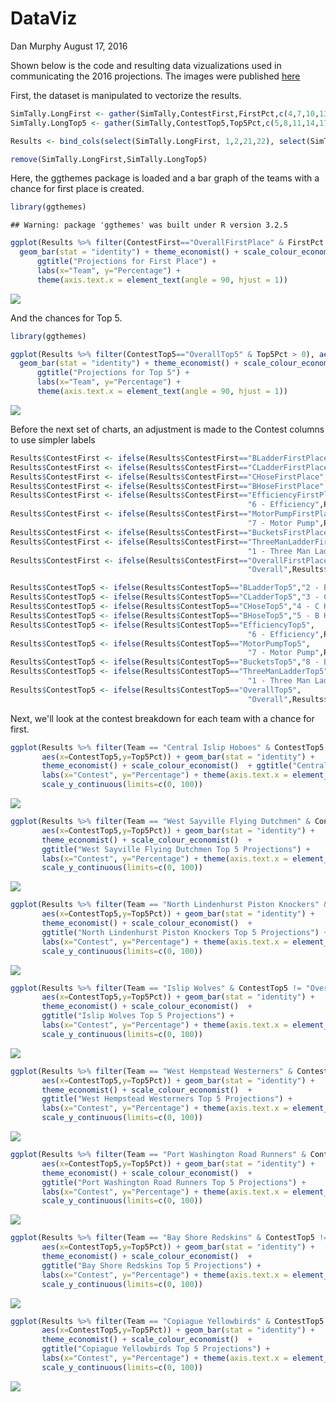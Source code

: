 DataViz
================
Dan Murphy
August 17, 2016

Shown below is the code and resulting data vizualizations used in communicating the 2016 projections. The images were published [here](https://patindex.wordpress.com/2016-projections/)

First, the dataset is manipulated to vectorize the results.

``` r
SimTally.LongFirst <- gather(SimTally,ContestFirst,FirstPct,c(4,7,10,13,16,19,22,26,28))
SimTally.LongTop5 <- gather(SimTally,ContestTop5,Top5Pct,c(5,8,11,14,17,20,23,27,29))

Results <- bind_cols(select(SimTally.LongFirst, 1,2,21,22), select(SimTally.LongTop5, 21,22))

remove(SimTally.LongFirst,SimTally.LongTop5)
```

Here, the ggthemes package is loaded and a bar graph of the teams with a chance for first place is created.

``` r
library(ggthemes)
```

    ## Warning: package 'ggthemes' was built under R version 3.2.5

``` r
ggplot(Results %>% filter(ContestFirst=="OverallFirstPlace" & FirstPct > 0), aes(x=Team,y=FirstPct)) + 
  geom_bar(stat = "identity") + theme_economist() + scale_colour_economist()  + 
      ggtitle("Projections for First Place") +
      labs(x="Team", y="Percentage") + 
      theme(axis.text.x = element_text(angle = 90, hjust = 1))
```

![](DataViz_files/figure-markdown_github/unnamed-chunk-5-1.png)<!-- -->

And the chances for Top 5.

``` r
library(ggthemes)

ggplot(Results %>% filter(ContestTop5=="OverallTop5" & Top5Pct > 0), aes(x=Team,y=Top5Pct)) + 
  geom_bar(stat = "identity") + theme_economist() + scale_colour_economist()  + 
      ggtitle("Projections for Top 5") +
      labs(x="Team", y="Percentage") + 
      theme(axis.text.x = element_text(angle = 90, hjust = 1))
```

![](DataViz_files/figure-markdown_github/unnamed-chunk-6-1.png)<!-- -->

Before the next set of charts, an adjustment is made to the Contest columns to use simpler labels

``` r
Results$ContestFirst <- ifelse(Results$ContestFirst=="BLadderFirstPlace","2 - B Ladder",Results$ContestFirst)
Results$ContestFirst <- ifelse(Results$ContestFirst=="CLadderFirstPlace","3 - C Ladder",Results$ContestFirst)
Results$ContestFirst <- ifelse(Results$ContestFirst=="CHoseFirstPlace","4 - C Hose",Results$ContestFirst)
Results$ContestFirst <- ifelse(Results$ContestFirst=="BHoseFirstPlace","5 - B Hose",Results$ContestFirst)
Results$ContestFirst <- ifelse(Results$ContestFirst=="EfficiencyFirstPlace", 
                                                     "6 - Efficiency",Results$ContestFirst)
Results$ContestFirst <- ifelse(Results$ContestFirst=="MotorPumpFirstPlace",
                                                     "7 - Motor Pump",Results$ContestFirst)
Results$ContestFirst <- ifelse(Results$ContestFirst=="BucketsFirstPlace","8 - Buckets",Results$ContestFirst)
Results$ContestFirst <- ifelse(Results$ContestFirst=="ThreeManLadderFirstPlace",
                                                     "1 - Three Man Ladder",Results$ContestFirst)
Results$ContestFirst <- ifelse(Results$ContestFirst=="OverallFirstPlace",
                                                     "Overall",Results$ContestFirst)

Results$ContestTop5 <- ifelse(Results$ContestTop5=="BLadderTop5","2 - B Ladder",Results$ContestTop5)
Results$ContestTop5 <- ifelse(Results$ContestTop5=="CLadderTop5","3 - C Ladder",Results$ContestTop5)
Results$ContestTop5 <- ifelse(Results$ContestTop5=="CHoseTop5","4 - C Hose",Results$ContestTop5)
Results$ContestTop5 <- ifelse(Results$ContestTop5=="BHoseTop5","5 - B Hose",Results$ContestTop5)
Results$ContestTop5 <- ifelse(Results$ContestTop5=="EfficiencyTop5", 
                                                     "6 - Efficiency",Results$ContestTop5)
Results$ContestTop5 <- ifelse(Results$ContestTop5=="MotorPumpTop5",
                                                     "7 - Motor Pump",Results$ContestTop5)
Results$ContestTop5 <- ifelse(Results$ContestTop5=="BucketsTop5","8 - Buckets",Results$ContestTop5)
Results$ContestTop5 <- ifelse(Results$ContestTop5=="ThreeManLadderTop5",
                                                     "1 - Three Man Ladder",Results$ContestTop5)
Results$ContestTop5 <- ifelse(Results$ContestTop5=="OverallTop5",
                                                     "Overall",Results$ContestTop5)
```

Next, we'll look at the contest breakdown for each team with a chance for first.

``` r
ggplot(Results %>% filter(Team == "Central Islip Hoboes" & ContestTop5 != "Overall"),
       aes(x=ContestTop5,y=Top5Pct)) + geom_bar(stat = "identity") + 
       theme_economist() + scale_colour_economist()  + ggtitle("Central Islip Hoboes Top 5 Projections") +
       labs(x="Contest", y="Percentage") + theme(axis.text.x = element_text(angle = 90, hjust = 1)) + 
       scale_y_continuous(limits=c(0, 100))
```

![](DataViz_files/figure-markdown_github/unnamed-chunk-8-1.png)<!-- -->

``` r
ggplot(Results %>% filter(Team == "West Sayville Flying Dutchmen" & ContestTop5 != "Overall"),
       aes(x=ContestTop5,y=Top5Pct)) + geom_bar(stat = "identity") + 
       theme_economist() + scale_colour_economist()  + 
       ggtitle("West Sayville Flying Dutchmen Top 5 Projections") +
       labs(x="Contest", y="Percentage") + theme(axis.text.x = element_text(angle = 90, hjust = 1)) + 
       scale_y_continuous(limits=c(0, 100))
```

![](DataViz_files/figure-markdown_github/unnamed-chunk-9-1.png)<!-- -->

``` r
ggplot(Results %>% filter(Team == "North Lindenhurst Piston Knockers" & ContestTop5 != "Overall"),
       aes(x=ContestTop5,y=Top5Pct)) + geom_bar(stat = "identity") + 
       theme_economist() + scale_colour_economist()  + 
       ggtitle("North Lindenhurst Piston Knockers Top 5 Projections") +
       labs(x="Contest", y="Percentage") + theme(axis.text.x = element_text(angle = 90, hjust = 1)) + 
       scale_y_continuous(limits=c(0, 100))
```

![](DataViz_files/figure-markdown_github/unnamed-chunk-10-1.png)<!-- -->

``` r
ggplot(Results %>% filter(Team == "Islip Wolves" & ContestTop5 != "Overall"),
       aes(x=ContestTop5,y=Top5Pct)) + geom_bar(stat = "identity") + 
       theme_economist() + scale_colour_economist()  + 
       ggtitle("Islip Wolves Top 5 Projections") +
       labs(x="Contest", y="Percentage") + theme(axis.text.x = element_text(angle = 90, hjust = 1)) + 
       scale_y_continuous(limits=c(0, 100))
```

![](DataViz_files/figure-markdown_github/unnamed-chunk-11-1.png)<!-- -->

``` r
ggplot(Results %>% filter(Team == "West Hempstead Westerners" & ContestTop5 != "Overall"),
       aes(x=ContestTop5,y=Top5Pct)) + geom_bar(stat = "identity") + 
       theme_economist() + scale_colour_economist()  + 
       ggtitle("West Hempstead Westerners Top 5 Projections") +
       labs(x="Contest", y="Percentage") + theme(axis.text.x = element_text(angle = 90, hjust = 1)) + 
       scale_y_continuous(limits=c(0, 100))
```

![](DataViz_files/figure-markdown_github/unnamed-chunk-12-1.png)<!-- -->

``` r
ggplot(Results %>% filter(Team == "Port Washington Road Runners" & ContestTop5 != "Overall"),
       aes(x=ContestTop5,y=Top5Pct)) + geom_bar(stat = "identity") + 
       theme_economist() + scale_colour_economist()  + 
       ggtitle("Port Washington Road Runners Top 5 Projections") +
       labs(x="Contest", y="Percentage") + theme(axis.text.x = element_text(angle = 90, hjust = 1)) + 
       scale_y_continuous(limits=c(0, 100))
```

![](DataViz_files/figure-markdown_github/unnamed-chunk-13-1.png)<!-- -->

``` r
ggplot(Results %>% filter(Team == "Bay Shore Redskins" & ContestTop5 != "Overall"),
       aes(x=ContestTop5,y=Top5Pct)) + geom_bar(stat = "identity") + 
       theme_economist() + scale_colour_economist()  + 
       ggtitle("Bay Shore Redskins Top 5 Projections") +
       labs(x="Contest", y="Percentage") + theme(axis.text.x = element_text(angle = 90, hjust = 1)) + 
       scale_y_continuous(limits=c(0, 100))
```

![](DataViz_files/figure-markdown_github/unnamed-chunk-14-1.png)<!-- -->

``` r
ggplot(Results %>% filter(Team == "Copiague Yellowbirds" & ContestTop5 != "Overall"),
       aes(x=ContestTop5,y=Top5Pct)) + geom_bar(stat = "identity") + 
       theme_economist() + scale_colour_economist()  + 
       ggtitle("Copiague Yellowbirds Top 5 Projections") +
       labs(x="Contest", y="Percentage") + theme(axis.text.x = element_text(angle = 90, hjust = 1)) + 
       scale_y_continuous(limits=c(0, 100))
```

![](DataViz_files/figure-markdown_github/unnamed-chunk-15-1.png)<!-- -->
